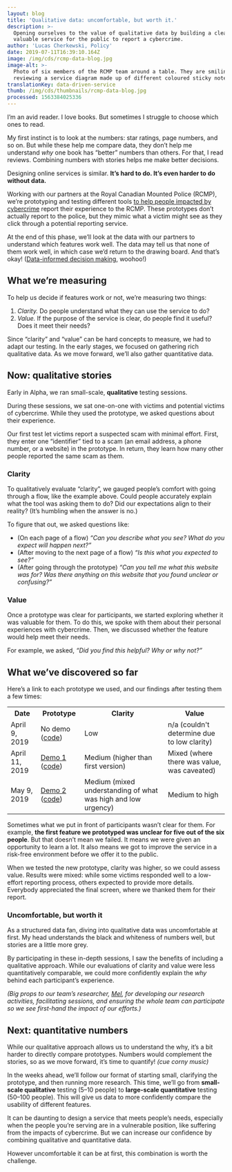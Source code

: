```yaml
---
layout: blog
title: 'Qualitative data: uncomfortable, but worth it.'
description: >-
  Opening ourselves to the value of qualitative data by building a clear and
  valuable service for the public to report a cybercrime. 
author: 'Lucas Cherkewski, Policy'
date: 2019-07-11T16:39:10.164Z
image: /img/cds/rcmp-data-blog.jpg
image-alt: >-
  Photo of six members of the RCMP team around a table. They are smiling and
  reviewing a service diagram made up of different coloured sticky notes.
translationKey: data-driven-service
thumb: /img/cds/thumbnails/rcmp-data-blog.jpg
processed: 1563384025336
---
```


I’m an avid reader. I love books. But sometimes I struggle to choose which ones to read. 

My first instinct is to look at the numbers: star ratings, page numbers, and so on. But while these help me compare data, they don’t help me understand _why_ one book has “better” numbers than others. For that, I read reviews. Combining numbers with stories helps me make better decisions.

Designing online services is similar. **It’s hard to do. It’s even harder to do without data.**

Working with our partners at the Royal Canadian Mounted Police (RCMP), we’re prototyping and testing different tools [to help people impacted by cybercrime](https://digital.canada.ca/2019/05/06/understanding-the-human-needs-of-people-impacted-by-cybercrime/) report their experience to the RCMP. These prototypes don’t actually report to the police, but they mimic what a victim might see as they click through a potential reporting service.

At the end of this phase, we’ll look at the data with our partners to understand which features work well. The data may tell us that none of them work well, in which case we’d return to the drawing board. And that’s okay! ([Data-informed decision making](https://digital.canada.ca/2019/06/13/developing-an-evaluation-framework-for-product-and-service-delivery/), woohoo!)

## What we’re measuring

To help us decide if features work or not, we’re measuring two things:

1. _Clarity._ Do people understand what they can use the service to do?
2. _Value._ If the purpose of the service is clear, do people find it useful? Does it meet their needs?

Since “clarity” and “value” can be hard concepts to measure, we had to adapt our testing. In the early stages, we focused on gathering rich qualitative data. As we move forward, we’ll also gather quantitative data.

## Now: qualitative stories

Early in Alpha, we ran small-scale, **qualitative** testing sessions.

During these sessions, we sat one-on-one with victims and potential victims of cybercrime. While they used the prototype, we asked questions about their experience.

Our first test let victims report a suspected scam with minimal effort. First, they enter one “identifier” tied to a scam (an email address, a phone number, or a website) in the prototype. In return, they learn how many other people reported the same scam as them.

### Clarity

To qualitatively evaluate “clarity”, we gauged people’s comfort with going through a flow, like the example above. Could people accurately explain what the tool was asking them to do? Did our expectations align to their reality? (It’s humbling when the answer is no.)

To figure that out, we asked questions like:

* (On each page of a flow) _“Can you describe what you see? What do you expect will happen next?”_
* (After moving to the next page of a flow) _“Is this what you expected to see?”_
* (After going through the prototype) _“Can you tell me what this website was for? Was there anything on this website that you found unclear or confusing?”_

### Value

Once a prototype was clear for participants, we started exploring whether it was valuable for them. To do this, we spoke with them about their personal experiences with cybercrime. Then, we discussed whether the feature would help meet their needs.

For example, we asked, _“Did you find this helpful? Why or why not?”_

## What we’ve discovered so far

Here’s a link to each prototype we used, and our findings after testing them a few times:

<table>
    <tbody>
        <tr>
            <th>Date</th>
            <th>Prototype</th>
            <th>Clarity</th>
            <th>Value</th>
        </tr>
        <tr>
            <td>April 9, 2019</td>
            <td>No demo (<a href="https://github.com/cds-snc/report-a-cybercrime/releases/tag/v0.2.1-alpha">code</a>)
            </td>
            <td>Low</td>
            <td>n/a (couldn&#39;t determine due to low clarity)</td>
        </tr>
        <tr>
            <td>April 11, 2019</td>
            <td>
                <a href="https://rac-concept-1.herokuapp.com/">Demo 1</a> (<a href="https://github.com/cds-snc/report-a-cybercrime/releases/tag/v0.2.2-alpha">code</a>)
            </td>
            <td>Medium (higher than first version)</td>
            <td>Mixed (where there was value, was caveated)</td>
        </tr>
        <tr>
            <td>May 9, 2019</td>
            <td>
            <a href="https://rac-concept-2.herokuapp.com/">Demo 2</a> (<a href="https://github.com/cds-snc/report-a-cybercrime/releases/tag/V0.3.1-alpha">code</a>)</td>
            <td>Medium (mixed understanding of what was high and low urgency)</td>
            <td>Medium to high</td>
        </tr>
    </tbody>
</table>


Sometimes what we put in front of participants wasn’t clear for them. For example, **the first feature we prototyped was unclear for five out of the six people**. But that doesn’t mean we failed. It means we were given an opportunity to learn a lot. It also means we got to improve the service in a risk-free environment before we offer it to the public.

When we tested the new prototype, clarity was higher, so we could assess value. Results were mixed: while some victims responded well to a low-effort reporting process, others expected to provide more details. Everybody appreciated the final screen, where we thanked them for their report.

### Uncomfortable, but worth it

As a structured data fan, diving into qualitative data was uncomfortable at first. My head understands the black and whiteness of numbers well, but stories are a little more grey. 

By participating in these in-depth sessions, I saw the benefits of including a qualitative approach. While our evaluations of clarity and value were less quantitatively comparable, we could more confidently explain the _why_ behind each participant’s experience.

_(Big props to our team’s researcher, [Mel](https://twitter.com/melbanyard), for developing our research activities, facilitating sessions, and ensuring the whole team can participate so we see first-hand the impact of our efforts.)_

## Next: quantitative numbers

While our qualitative approach allows us to understand the why, it’s a bit harder to directly compare prototypes. Numbers would complement the stories, so as we move forward, it’s time to quantify! _(cue corny music)_

In the weeks ahead, we’ll follow our format of starting small, clarifying the prototype, and then running more research. This time, we’ll go from **small-scale qualitative** testing (5–10 people) to **large-scale quantitative** testing (50–100 people). This will give us data to more confidently compare the usability of different features.

It can be daunting to design a service that meets people’s needs, especially when the people you’re serving are in a vulnerable position, like suffering from the impacts of cybercrime. But we can increase our confidence by combining qualitative and quantitative data.

However uncomfortable it can be at first, this combination is worth the challenge.

